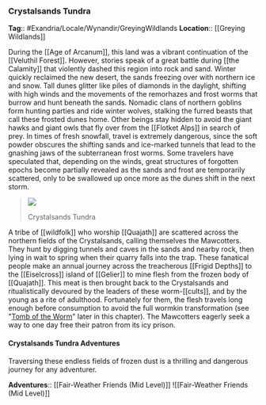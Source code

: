 ### Crystalsands Tundra
**Tag**:: #Exandria/Locale/Wynandir/GreyingWildlands
**Location**:: [[Greying Wildlands]]

During the [[Age of Arcanum]], this land was a vibrant continuation of the [[Veluthil Forest]]. However, stories speak of a great battle during [[the Calamity]] that violently dashed this region into rock and sand. Winter quickly reclaimed the new desert, the sands freezing over with northern ice and snow. Tall dunes glitter like piles of diamonds in the daylight, shifting with high winds and the movements of the remorhazes and frost worms that burrow and hunt beneath the sands. Nomadic clans of northern goblins form hunting parties and ride winter wolves, stalking the furred beasts that call these frosted dunes home. Other beings stay hidden to avoid the giant hawks and giant owls that fly over from the [[Flotket Alps]] in search of prey. In times of fresh snowfall, travel is extremely dangerous, since the soft powder obscures the shifting sands and ice-marked tunnels that lead to the gnashing jaws of the subterranean frost worms. Some travelers have speculated that, depending on the winds, great structures of forgotten epochs become partially revealed as the sands and frost are temporarily scattered, only to be swallowed up once more as the dunes shift in the next storm.

> ![](https://media.dndbeyond.com/compendium-images/egtw/yDOyqyOocErRgYJK/03-13.png)
> 
> Crystalsands Tundra

A tribe of [[wildfolk]] who worship [[Quajath]] are scattered across the northern fields of the Crystalsands, calling themselves the Mawcotters. They hunt by digging tunnels and caves in the sands and nearby rock, then lying in wait to spring when their quarry falls into the trap. These fanatical people make an annual journey across the treacherous [[Frigid Depths]] to the [[Eiselcross]] island of [[Gelier]] to mine flesh from the frozen body of [[Quajath]]. This meat is then brought back to the Crystalsands and ritualistically devoured by the leaders of these worm-[[cults]], and by the young as a rite of adulthood. Fortunately for them, the flesh travels long enough before consumption to avoid the full wormkin transformation (see "[Tomb of the Worm](https://www.dndbeyond.com/sources/egtw/wildemount-gazetteer-[[eiselcross]]#TomboftheWorm "[[Tomb of the Worm]]")" later in this chapter). The Mawcotters eagerly seek a way to one day free their patron from its icy prison.

#### Crystalsands Tundra Adventures

Traversing these endless fields of frozen dust is a thrilling and dangerous journey for any adventurer.

**Adventures**:: [[Fair-Weather Friends (Mid Level)]]
![[Fair-Weather Friends (Mid Level)]]